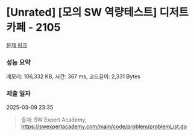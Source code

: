 # [Unrated] [모의 SW 역량테스트] 디저트 카페 - 2105 

[문제 링크](https://swexpertacademy.com/main/code/problem/problemDetail.do?contestProbId=AV5VwAr6APYDFAWu) 

### 성능 요약

메모리: 106,332 KB, 시간: 367 ms, 코드길이: 2,331 Bytes

### 제출 일자

2025-03-09 23:35



> 출처: SW Expert Academy, https://swexpertacademy.com/main/code/problem/problemList.do